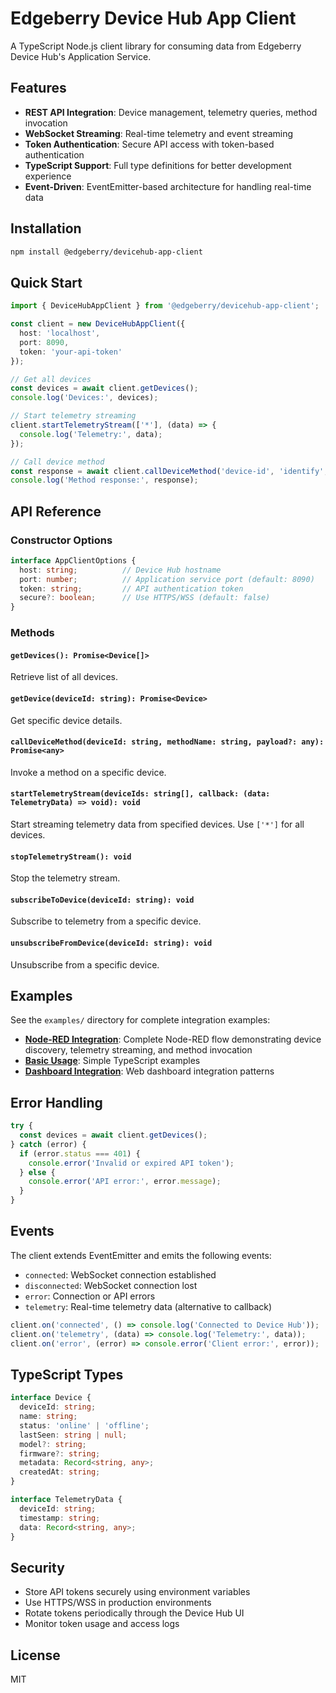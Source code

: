 # Edgeberry Device Hub App Client

A TypeScript Node.js client library for consuming data from Edgeberry Device Hub's Application Service.

## Features

- **REST API Integration**: Device management, telemetry queries, method invocation
- **WebSocket Streaming**: Real-time telemetry and event streaming
- **Token Authentication**: Secure API access with token-based authentication
- **TypeScript Support**: Full type definitions for better development experience
- **Event-Driven**: EventEmitter-based architecture for handling real-time data

## Installation

```bash
npm install @edgeberry/devicehub-app-client
```

## Quick Start

```typescript
import { DeviceHubAppClient } from '@edgeberry/devicehub-app-client';

const client = new DeviceHubAppClient({
  host: 'localhost',
  port: 8090,
  token: 'your-api-token'
});

// Get all devices
const devices = await client.getDevices();
console.log('Devices:', devices);

// Start telemetry streaming
client.startTelemetryStream(['*'], (data) => {
  console.log('Telemetry:', data);
});

// Call device method
const response = await client.callDeviceMethod('device-id', 'identify', { duration: 5 });
console.log('Method response:', response);
```

## API Reference

### Constructor Options

```typescript
interface AppClientOptions {
  host: string;          // Device Hub hostname
  port: number;          // Application service port (default: 8090)
  token: string;         // API authentication token
  secure?: boolean;      // Use HTTPS/WSS (default: false)
}
```

### Methods

#### `getDevices(): Promise<Device[]>`
Retrieve list of all devices.

#### `getDevice(deviceId: string): Promise<Device>`
Get specific device details.

#### `callDeviceMethod(deviceId: string, methodName: string, payload?: any): Promise<any>`
Invoke a method on a specific device.

#### `startTelemetryStream(deviceIds: string[], callback: (data: TelemetryData) => void): void`
Start streaming telemetry data from specified devices. Use `['*']` for all devices.

#### `stopTelemetryStream(): void`
Stop the telemetry stream.

#### `subscribeToDevice(deviceId: string): void`
Subscribe to telemetry from a specific device.

#### `unsubscribeFromDevice(deviceId: string): void`
Unsubscribe from a specific device.

## Examples

See the `examples/` directory for complete integration examples:

- **[Node-RED Integration](examples/node-red-integration/)**: Complete Node-RED flow demonstrating device discovery, telemetry streaming, and method invocation
- **[Basic Usage](examples/basic/)**: Simple TypeScript examples
- **[Dashboard Integration](examples/dashboard/)**: Web dashboard integration patterns

## Error Handling

```typescript
try {
  const devices = await client.getDevices();
} catch (error) {
  if (error.status === 401) {
    console.error('Invalid or expired API token');
  } else {
    console.error('API error:', error.message);
  }
}
```

## Events

The client extends EventEmitter and emits the following events:

- `connected`: WebSocket connection established
- `disconnected`: WebSocket connection lost
- `error`: Connection or API errors
- `telemetry`: Real-time telemetry data (alternative to callback)

```typescript
client.on('connected', () => console.log('Connected to Device Hub'));
client.on('telemetry', (data) => console.log('Telemetry:', data));
client.on('error', (error) => console.error('Client error:', error));
```

## TypeScript Types

```typescript
interface Device {
  deviceId: string;
  name: string;
  status: 'online' | 'offline';
  lastSeen: string | null;
  model?: string;
  firmware?: string;
  metadata: Record<string, any>;
  createdAt: string;
}

interface TelemetryData {
  deviceId: string;
  timestamp: string;
  data: Record<string, any>;
}
```

## Security

- Store API tokens securely using environment variables
- Use HTTPS/WSS in production environments
- Rotate tokens periodically through the Device Hub UI
- Monitor token usage and access logs

## License

MIT
